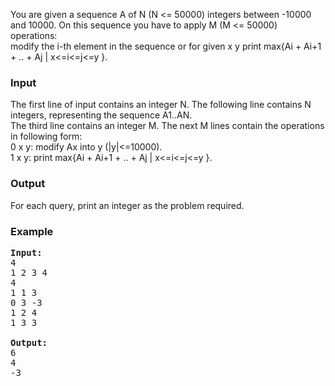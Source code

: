 <p>You are given a sequence A of N (N &lt;= 50000) integers between -10000 and 10000. On this sequence you have to apply M (M &lt;= 50000) operations: <br>
modify the i-th element in the sequence or for given x y print max{Ai + Ai+1 + .. + Aj | x&lt;=i&lt;=j&lt;=y }.
</p><h3>Input</h3>
<p>The first line of input contains an integer N. The following line contains N integers, representing the sequence A1..AN. <br>
The third line contains an integer M. The next M lines contain the operations in following form:<br>
0 x y: modify Ax into y (|y|&lt;=10000).<br>
1 x y: print max{Ai + Ai+1 + .. + Aj | x&lt;=i&lt;=j&lt;=y }.<br>
</p><h3>Output</h3>
<p>For each query, print an integer as the problem required.
</p><h3>Example</h3>

<pre><b>Input:</b>
4
1 2 3 4
4
1 1 3
0 3 -3
1 2 4
1 3 3

<b>Output:</b>
6
4
-3
</pre>